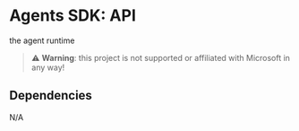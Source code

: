 # Agents SDK: API

the agent runtime

> ⚠️ **Warning**: this project is not supported or affiliated with Microsoft in any way!

## Dependencies

N/A
